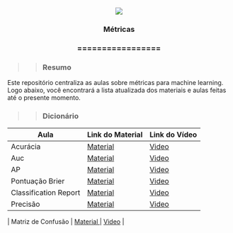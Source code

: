 <h1 align="center">
<img src="https://img.shields.io/static/v1?label=METRICAS%20POR&message=TAH%20NA%20TEIA&color=7159c1&style=flat-square&logo=ghost"/>

<h3> <p align="center">Métricas </p> </h3>
<h3> <p align="center"> ================= </p> </h3>

>> <h3> Resumo </h3>

<p> Este repositório centraliza as aulas sobre métricas para machine learning. Logo abaixo, você encontrará a lista atualizada dos materiais e aulas feitas até o presente momento. </p>

>> <h3> Dicionário </h3>

| Aula                        | Link do Material        | Link do Vídeo |
|-----------------------------|-------------------------|--------------
| Acurácia                    | <a href="https://github.com/tahnateia/material_metricas/tree/main/acuracia"> Material </a>   | [Video](https://www.youtube.com/@TahNaTeia) |
| Auc                    | <a href="https://github.com/tahnateia/material_metricas/tree/main/auc"> Material </a>   | [Video](https://www.youtube.com/@TahNaTeia) |
| AP                    | <a href="https://github.com/tahnateia/material_metricas/tree/main/ap"> Material </a>   | [Video](https://www.youtube.com/@TahNaTeia) |
| Pontuação Brier                    | <a href="https://github.com/tahnateia/material_metricas/tree/main/brier_score"> Material </a>   | [Video](https://www.youtube.com/@TahNaTeia) |
| Classification Report                 | <a href="https://github.com/tahnateia/material_metricas/tree/main/classification_report"> Material </a>   | [Video](https://www.youtube.com/@TahNaTeia) |
| Precisão                 | <a href="https://github.com/tahnateia/material_metricas/tree/main/precision"> Material </a>   | [Video](https://www.youtube.com/@TahNaTeia) |

| Matriz de Confusão                 | <a href="https://github.com/tahnateia/material_metricas/tree/main/matriz_confusao"> Material </a>   | [Video](https://www.youtube.com/@TahNaTeia) |



